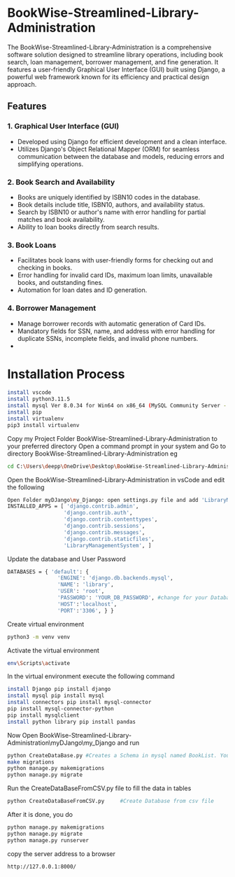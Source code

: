 #  BookWise-Streamlined-Library-Administration
The BookWise-Streamlined-Library-Administration is a comprehensive software solution designed to streamline library operations, including book search, loan management, borrower management, and fine generation. It features a user-friendly Graphical User Interface (GUI) built using Django, a powerful web framework known for its efficiency and practical design approach.
## Features
### 1. Graphical User Interface (GUI)
- Developed using Django for efficient development and a clean interface.
- Utilizes Django's Object Relational Mapper (ORM) for seamless communication between the database and models, reducing errors and simplifying operations.
### 2. Book Search and Availability
- Books are uniquely identified by ISBN10 codes in the database.
- Book details include title, ISBN10, authors, and availability status.
- Search by ISBN10 or author's name with error handling for partial matches and book availability.
- Ability to loan books directly from search results.
### 3. Book Loans
- Facilitates book loans with user-friendly forms for checking out and checking in books.
- Error handling for invalid card IDs, maximum loan limits, unavailable books, and outstanding fines.
- Automation for loan dates and ID generation.
### 4. Borrower Management
- Manage borrower records with automatic generation of Card IDs.
- Mandatory fields for SSN, name, and address with error handling for duplicate SSNs, incomplete fields, and invalid phone numbers.
- 
# Installation Process
```sh
install vscode
install python3.11.5 
install mysql Ver 8.0.34 for Win64 on x86_64 (MySQL Community Server - GPL) 
install pip 
install virtualenv
pip3 install virtualenv
```
Copy my Project Folder BookWise-Streamlined-Library-Administration to your preferred directory
Open a command prompt in your system and Go to directory BookWise-Streamlined-Library-Administration eg
```sh
cd C:\Users\deepp\OneDrive\Desktop\BookWise-Streamlined-Library-Administration
```
Open the BookWise-Streamlined-Library-Administration in vsCode and edit the following
```sh
Open Folder myDJango\my_Django: open settings.py file and add 'LibraryManagementSystem'
INSTALLED_APPS = [ 'django.contrib.admin', 
                  'django.contrib.auth',   
                  'django.contrib.contenttypes', 
                  'django.contrib.sessions', 
                  'django.contrib.messages', 
                  'django.contrib.staticfiles', 
                  'LibraryManagementSystem', ]
```

Update the database and User Password
```sh
DATABASES = { 'default': { 
                'ENGINE': 'django.db.backends.mysql', 
                'NAME': 'library', 
                'USER': 'root', 
                'PASSWORD': 'YOUR_DB_PASSWORD', #change for your Database 
                'HOST':'localhost', 
                'PORT':'3306', } }
```
Create virtual environment
```sh
python3 -m venv venv
```

Activate the virtual environment
```sh
env\Scripts\activate
```
In the virtual environment execute the following command
```sh
install Django pip install django
install mysql pip install mysql
install connectors pip install mysql-connector 
pip install mysql-connector-python 
pip install mysqlclient
install python library pip install pandas
```
Now Open BookWise-Streamlined-Library-Administration\myDJango\my_Django and run 
```sh
python CreateDataBase.py #Creates a Schema in mysql named BookList. You can check it in your mysql
make migrations 
python manage.py makemigrations
python manage.py migrate
```
Run the CreateDataBaseFromCSV.py file to fill the data in tables
```sh
python CreateDataBaseFromCSV.py     #Create Database from csv file
```
After it is done, you do
```sh
python manage.py makemigrations 
python manage.py migrate
python manage.py runserver
```
copy the server address to a browser
```sh
http://127.0.0.1:8000/
```
